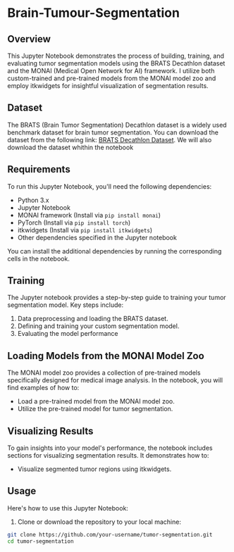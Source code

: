 # Brain-Tumour-Segmentation

## Overview

This Jupyter Notebook demonstrates the process of building, training, and evaluating tumor segmentation models using the BRATS Decathlon dataset and the MONAI (Medical Open Network for AI) framework. I utilize both custom-trained and pre-trained models from the MONAI model zoo and employ itkwidgets for insightful visualization of segmentation results.

## Dataset

The BRATS (Brain Tumor Segmentation) Decathlon dataset is a widely used benchmark dataset for brain tumor segmentation. You can download the dataset from the following link: [BRATS Decathlon Dataset](https://decathlon-10.grand-challenge.org/). We will also download the dataset whithin the notebook



## Requirements

To run this Jupyter Notebook, you'll need the following dependencies:

- Python 3.x
- Jupyter Notebook
- MONAI framework (Install via `pip install monai`)
- PyTorch (Install via `pip install torch`)
- itkwidgets (Install via `pip install itkwidgets`)
- Other dependencies specified in the Jupyter notebook

You can install the additional dependencies by running the corresponding cells in the notebook.

## Training

The Jupyter notebook provides a step-by-step guide to training your tumor segmentation model. Key steps include:

1. Data preprocessing and loading the BRATS dataset.
2. Defining and training your custom segmentation model.
3. Evaluating the model performance

## Loading Models from the MONAI Model Zoo

The MONAI model zoo provides a collection of pre-trained models specifically designed for medical image analysis. In the notebook, you will find examples of how to:

- Load a pre-trained model from the MONAI model zoo.
- Utilize the pre-trained model for tumor segmentation.

## Visualizing Results

To gain insights into your model's performance, the notebook includes sections for visualizing segmentation results. It demonstrates how to:

- Visualize segmented tumor regions using itkwidgets.


## Usage

Here's how to use this Jupyter Notebook:

1. Clone or download the repository to your local machine:

```bash
git clone https://github.com/your-username/tumor-segmentation.git
cd tumor-segmentation
